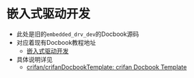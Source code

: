 # 嵌入式驱动开发

* 此处是旧的`embedded_drv_dev`的Docbook源码
* 对应着现有Docbook教程地址
  * [嵌入式驱动开发](https://www.crifan.org/files/doc/docbook/embedded_drv_dev/release/html/embedded_drv_dev.html)
* 具体说明详见
  * [crifan/crifanDocbookTemplate: crifan Docbook Template](https://github.com/crifan/crifanDocbookTemplate)
